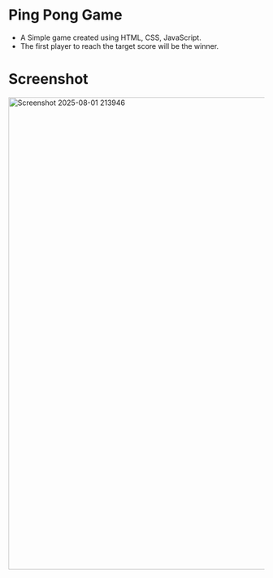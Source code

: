<h1>Ping Pong Game</h1>
<ul>
<li>A Simple game created using HTML, CSS, JavaScript.</li>
  <li>The first player to reach the target score will be the winner.</li></ul>

  <h1>Screenshot</h1>

<img width="1920" height="928" alt="Screenshot 2025-08-01 213946" src="https://github.com/user-attachments/assets/4ae7464e-5aea-4db1-9c23-ea0b819d6e4b" />
